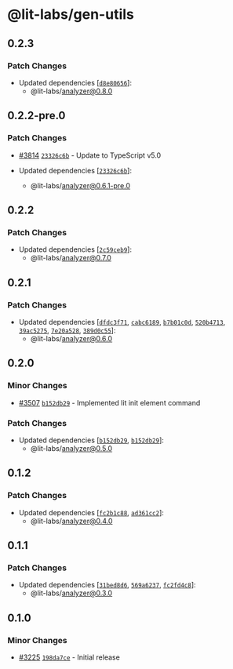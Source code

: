 # @lit-labs/gen-utils

## 0.2.3

### Patch Changes

- Updated dependencies [[`d8e80656`](https://github.com/lit/lit/commit/d8e806561e2d5c12bc99fcee34bce1825c3ca1ae)]:
  - @lit-labs/analyzer@0.8.0

## 0.2.2-pre.0

### Patch Changes

- [#3814](https://github.com/lit/lit/pull/3814) [`23326c6b`](https://github.com/lit/lit/commit/23326c6b9a6abdf01998dadf5d0f20a643e457aa) - Update to TypeScript v5.0

- Updated dependencies [[`23326c6b`](https://github.com/lit/lit/commit/23326c6b9a6abdf01998dadf5d0f20a643e457aa)]:
  - @lit-labs/analyzer@0.6.1-pre.0

## 0.2.2

### Patch Changes

- Updated dependencies [[`2c59ceb9`](https://github.com/lit/lit/commit/2c59ceb9427ca76a591084258eedab76644f2a63)]:
  - @lit-labs/analyzer@0.7.0

## 0.2.1

### Patch Changes

- Updated dependencies [[`dfdc3f71`](https://github.com/lit/lit/commit/dfdc3f714e511d30acc28809fa6643a4c764cad1), [`cabc6189`](https://github.com/lit/lit/commit/cabc61894e57ba89ecadc1deb20f121fecdfffc9), [`b7b01c0d`](https://github.com/lit/lit/commit/b7b01c0d21c0ac301cd5b8d4cb595f3bbfeebe6b), [`520b4713`](https://github.com/lit/lit/commit/520b47132af8e21868df5dc4dfdf5e003a38d158), [`39ac5275`](https://github.com/lit/lit/commit/39ac52758064dc521c2e3701e28348d7dc637a98), [`7e20a528`](https://github.com/lit/lit/commit/7e20a5287a46eadcd06a0804147b3b27110326ad), [`389d0c55`](https://github.com/lit/lit/commit/389d0c558d78982d8265588d1935ede91f46f3a0)]:
  - @lit-labs/analyzer@0.6.0

## 0.2.0

### Minor Changes

- [#3507](https://github.com/lit/lit/pull/3507) [`b152db29`](https://github.com/lit/lit/commit/b152db291932aa25356543395251a9b42e12292d) - Implemented lit init element command

### Patch Changes

- Updated dependencies [[`b152db29`](https://github.com/lit/lit/commit/b152db291932aa25356543395251a9b42e12292d), [`b152db29`](https://github.com/lit/lit/commit/b152db291932aa25356543395251a9b42e12292d)]:
  - @lit-labs/analyzer@0.5.0

## 0.1.2

### Patch Changes

- Updated dependencies [[`fc2b1c88`](https://github.com/lit/lit/commit/fc2b1c885211e4334d5ae5637570df85dd2e3f9e), [`ad361cc2`](https://github.com/lit/lit/commit/ad361cc22303f759afbefe60512df34fffdee771)]:
  - @lit-labs/analyzer@0.4.0

## 0.1.1

### Patch Changes

- Updated dependencies [[`31bed8d6`](https://github.com/lit/lit/commit/31bed8d6542c44a64bad8282b9ce5e5d6514e44a), [`569a6237`](https://github.com/lit/lit/commit/569a6237377eeef0c8dced2c369c77ebdd81218e), [`fc2fd4c8`](https://github.com/lit/lit/commit/fc2fd4c8f4a25b9a85073afcb38614209e079bb9)]:
  - @lit-labs/analyzer@0.3.0

## 0.1.0

### Minor Changes

- [#3225](https://github.com/lit/lit/pull/3225) [`198da7ce`](https://github.com/lit/lit/commit/198da7ceabc944b142a666cae56ea239624cd019) - Initial release
